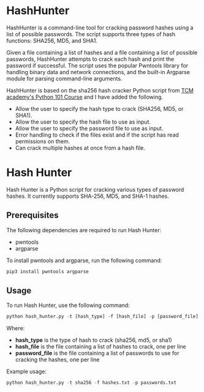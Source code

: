 # HashHunter
HashHunter is a command-line tool for cracking password hashes using a list of possible passwords. The script supports three types of hash functions: SHA256, MD5, and SHA1. 

Given a file containing a list of hashes and a file containing a list of possible passwords, HashHunter attempts to crack each hash and print the password if successful. The script uses the popular Pwntools library for handling binary data and network connections, and the built-in Argparse module for parsing command-line arguments. 

HashHunter is based on the sha256 hash cracker Python script from [TCM academy's Python 101 Course](https://academy.tcm-sec.com/p/python-101-for-hackers) and I have  added the following.


- Allow the user to specify the hash type to crack (SHA256, MD5, or SHA1).
- Allow the user to specify the hash file to use as input.
- Allow the user to specify the password file to use as input.
- Error handling to check if the files exist and if the script has read permissions on them.
- Can crack multiple hashes at once from a hash file.

# Hash Hunter
Hash Hunter is a Python script for cracking various types of password hashes. It currently supports SHA-256, MD5, and SHA-1 hashes.

## Prerequisites
The following dependencies are required to run Hash Hunter:

- pwntools
- argparse

To install pwntools and argparse, run the following command:

```python
pip3 install pwntools argparse
```

## Usage
To run Hash Hunter, use the following command:

```python
python hash_hunter.py -t [hash_type] -f [hash_file] -p [password_file]
```

Where:

- **hash_type** is the type of hash to crack (sha256, md5, or sha1)
- **hash_file** is the file containing a list of hashes to crack, one per line
- **password_file** is the file containing a list of passwords to use for cracking the hashes, one per line

Example usage:

```python
python hash_hunter.py -t sha256 -f hashes.txt -p passwords.txt
```


